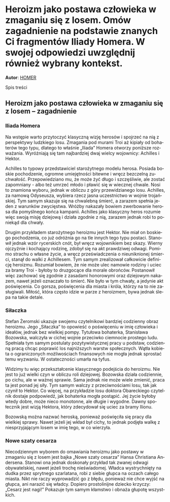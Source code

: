 # Heroizm jako postawa człowieka w zmaganiu się z losem. Omów zagadnienie na podstawie znanych Ci fragmentów Iliady Homera. W swojej odpowiedzi uwzględnij również wybrany kontekst.

**Autor**: [HOMER](https://poezja.org/wz/Homer/)

Spis treści



## Heroizm jako postawa człowieka w zmaganiu się z losem – zagadnienie

### Iliada Homera

Na wstę­pie war­to przy­to­czyć klasyczną wizję herosów i spoj­rzeć na nią z per­spek­ty­wy ludz­kie­go losu. Zma­ga­nia pod mu­ra­mi Troi aż ki­pia­ły od bo­ha­te­rów tego typu, dla­te­go to wła­śnie „Iliada” Homera otwo­rzy po­niż­sze roz­wa­ża­nia. Wy­róż­nia­ją się tam naj­bar­dziej dwaj wiel­cy wo­jow­ni­cy: Achilles i Hektor.

Achilles to ty­po­wy przed­sta­wi­ciel sta­ro­żyt­ne­go mo­de­lu he­ro­sa. Po­sia­da bo­skie po­cho­dze­nie, ogrom­ne umie­jęt­no­ści bi­tew­ne i wręcz bez­czel­ną zu­chwa­łość. Prze­po­wie­dzia­no mu, że może żyć dłu­go i szczę­śli­wie, ale zo­stać za­po­mnia­ny - albo też umrzeć mło­do i pła­wić się w wiecz­nej chwa­le. Nosi to zna­mio­na wy­bo­ru, jed­nak w ob­li­czu z góry prze­wi­dzia­ne­go losu. Achil­les, za na­mo­wą Ody­se­usza, wy­bie­ra rzecz ja­sna uczest­nic­two w woj­nie tro­jań­skiej. Tym sa­mym ska­zu­je się na chwa­leb­ną śmierć, a za­ra­zem speł­nia je­den z wa­run­ków zwy­cię­stwa. Wróż­by na­ka­za­ły bo­wiem zwer­bo­wa­nie he­ro­sa dla po­myśl­ne­go koń­ca kam­pa­nii. Achil­les jako kla­sycz­ny he­ros ro­zu­mie więc swo­ją mi­sję dzie­jo­wą i dzia­ła zgod­nie z nią, za­ra­zem jed­nak robi to po­nie­kąd dla chwa­ły.

Dru­gim przy­kła­dem sta­ro­żyt­ne­go he­ro­izmu jest Hektor. Nie miał on bo­skie­go po­cho­dze­nia, co już od­róż­nia go na tle in­nych tego typu po­sta­ci. Sta­no­wił jed­nak wzór ry­cer­skich cnót, był wręcz wo­jow­ni­kiem bez ska­zy. Wier­ny oj­czyź­nie i ko­cha­ją­cy ro­dzi­nę, zdo­był się na akt praw­dzi­wej od­wa­gi. Po­mi­mo stra­chu o wła­sne ży­cie, a wręcz prze­świad­cze­nia o nie­unik­nio­nej śmier­ci, sta­nął do wal­ki z Achil­le­sem. Tym sa­mym zre­ali­zo­wał cał­ko­wi­cie de­fi­ni­cję he­ro­izmu. Ro­zu­miał bo­wiem, że nie może ulec na­mo­wie ro­dzi­ny i uciec za bra­my Troi - by­ło­by to dru­zgo­cą­ce dla mo­ra­le obroń­ców. Po­sta­no­wił więc za­cho­wać się zgod­nie z za­sa­da­mi ho­no­ro­wy­mi oraz dzie­jo­wym na­ka­zem, na­wet je­że­li ozna­cza­ło to śmierć. Nie było w tym chwa­ły, a je­dy­nie akt po­świę­ce­nia. Co gor­sza, po­świę­ce­nia dla mia­sta i kró­la, któ­rzy na to nie za­słu­gi­wa­li. Mi­łość, któ­ra czę­sto idzie w pa­rze z he­ro­izmem, bywa jed­nak śle­pa na ta­kie de­ta­le.

### Siłaczka

Ste­fan Żerom­ski uka­zu­je swo­je­mu czy­tel­ni­ko­wi bardziej codzienny obraz heroizmu. Jego „Siłaczka” to opo­wieść o poświęceniu w imię człowieka i ideałów, jed­nak bez wiel­kiej pom­py. Ty­tu­ło­wa bo­ha­ter­ka, Stanisława Bozowska, wal­czy­ła w cichej wojnie przeciwko ciemnocie prostego ludu. Speł­nia­ła tym sa­mym po­stu­la­ty po­zy­ty­wi­stycz­nej pra­cy u pod­staw, co­dzien­ną pra­cą chcąc po­pra­wić los naj­niż­szych warstw spo­łecz­nych. Wą­tła ko­bie­ta o ograniczonych możliwościach finansowych nie mo­gła jed­nak spro­stać temu wy­zwa­niu. W osta­tecz­no­ści umarła na tyfus.

Wi­dzi­my tu więc przekształcenie klasycznego podejścia do heroizmu. Nie jest to już wiel­ki czyn w ob­li­czu roli dzie­jo­wej. Bo­zow­ska dzia­ła co­dzien­nie, po ci­chu, ale w ważnej sprawie. Sama jed­nak nie może wie­le zmie­nić, pra­ca ta jest po­nad jej siły. Tym sa­mym wal­czy z prze­ciw­no­ścia­mi losu, tak jak czy­nił to Hek­tor. Co wię­cej, na przy­kła­dzie losu doktora Obareckiego czy­tel­nik do­sta­je pod­po­wiedź, jak bo­ha­ter­ka mo­gła po­stą­pić. Jej ży­cie by­ło­by wte­dy dobre, może nieco monotonne, ale długie i wygodne. Daw­ny spo­łecz­nik jest wi­zją Hek­to­ra, któ­ry zde­cy­do­wał się uciec za bra­my Ilio­nu.

Bo­zow­ską moż­na na­zwać he­ro­ską, po­nie­waż poświęciła się pracy dla wielkiej sprawy. Na­wet je­że­li jej wkład był ci­chy, to jed­nak pod­ję­ła wal­kę z nie­sprzy­ja­ją­cym lo­sem w imię tego, w co wie­rzy­ła.

### Nowe szaty cesarza

Niecodziennym wyborem do omawiania heroizmu jako postawy w zmaganiu się z losem jest baj­ka „Nowe szaty cesarza” Han­sa Chri­stia­na An­der­se­na. Sta­no­wi ona jed­nak do­sko­na­ły przy­kład tak zwa­nej odwagi obywatelskiej, na­wet je­że­li tro­chę nie­świa­do­mej. Wład­ca wy­strych­nię­ty na dud­ka przez spryt­ne­go szar­la­ta­na, robi z sie­bie głupca na oczach całego miasta. Nikt nie ra­czy wy­pro­wa­dzić go z błę­du, po­nie­waż nie chce wyjść na głup­ca, ani na­ra­zić się wład­cy. Do­pie­ro prostolinijne dziecko krzyczy: „Cesarz jest nagi!” Po­ka­zu­je tym sa­mym kłam­stwo i ob­na­ża głu­po­tę wszyst­kich.



